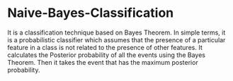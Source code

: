 # Naive-Bayes-Classification
 It is a classification technique based on Bayes Theorem. In simple terms, it is a probabilistic classifier which assumes that the presence of a particular feature in a class is not related to the presence of other features. It calculates the Posterior probability of all the events using the Bayes Theorem. Then it takes the event that has the maximum posterior probability.
